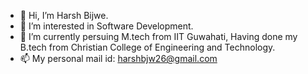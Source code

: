 - 👋 Hi, I’m Harsh Bijwe.
- 👀 I’m interested in Software Development.
- 🌱 I’m currently persuing M.tech from IIT Guwahati, Having done my B.tech from Christian College of Engineering and Technology.
- 📫 My personal mail id: harshbjw26@gmail.com

<!---
Harsh26/Harsh26 is a ✨ special ✨ repository because its `README.md` (this file) appears on your GitHub profile.
You can click the Preview link to take a look at your changes.
--->
